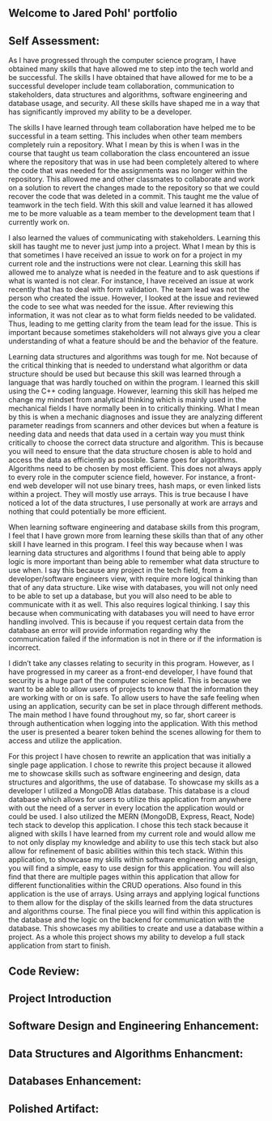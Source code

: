 ## Welcome to Jared Pohl' portfolio

## Self Assessment:

As I have progressed through the computer science program, I have obtained many skills that have allowed me to step into the tech world and be successful. The skills I have obtained that have allowed for me to be a successful developer include team collaboration, communication to stakeholders, data structures and algorithms, software engineering and database usage, and security. All these skills have shaped me in a way that has significantly improved my ability to be a developer.

The skills I have learned through team collaboration have helped me to be successful in a team setting. This includes when other team members completely ruin a repository. What I mean by this is when I was in the course that taught us team collaboration the class encountered an issue where the repository that was in use had been completely altered to where the code that was needed for the assignments was no longer within the repository. This allowed me and other classmates to collaborate and work on a solution to revert the changes made to the repository so that we could recover the code that was deleted in a commit. This taught me the value of teamwork in the tech field. With this skill and value learned it has allowed me to be more valuable as a team member to the development team that I currently work on.

I also learned the values of communicating with stakeholders. Learning this skill has taught me to never just jump into a project. What I mean by this is that sometimes I have received an issue to work on for a project in my current role and the instructions were not clear. Learning this skill has allowed me to analyze what is needed in the feature and to ask questions if what is wanted is not clear. For instance, I have received an issue at work recently that has to deal with form validation. The team lead was not the person who created the issue. However, I looked at the issue and reviewed the code to see what was needed for the issue. After reviewing this information, it was not clear as to what form fields needed to be validated. Thus, leading to me getting clarity from the team lead for the issue. This is important because sometimes stakeholders will not always give you a clear understanding of what a feature should be and the behavior of the feature. 

Learning data structures and algorithms was tough for me. Not because of the critical thinking that is needed to understand what algorithm or data structure should be used but because this skill was learned through a language that was hardly touched on within the program. I learned this skill using the C++ coding language. However, learning this skill has helped me change my mindset from analytical thinking which is mainly used in the mechanical fields I have normally been in to critically thinking. What I mean by this is when a mechanic diagnoses and issue they are analyzing different parameter readings from scanners and other devices but when a feature is needing data and needs that data used in a certain way you must think critically to choose the correct data structure and algorithm. This is because you will need to ensure that the data structure chosen is able to hold and access the data as efficiently as possible. Same goes for algorithms. Algorithms need to be chosen by most efficient. This does not always apply to every role in the computer science field, however. For instance, a front-end web developer will not use binary trees, hash maps, or even linked lists within a project. They will mostly use arrays. This is true because I have noticed a lot of the data structures, I use personally at work are arrays and nothing that could potentially be more efficient. 

When learning software engineering and database skills from this program, I feel that I have grown more from learning these skills than that of any other skill I have learned in this program. I feel this way because when I was learning data structures and algorithms I found that being able to apply logic is more important than being able to remember what data structure to use when. I say this because any project in the tech field, from a developer/software engineers view, with require more logical thinking than that of any data structure. Like wise with databases, you will not only need to be able to set up a database, but you will also need to be able to communicate with it as well. This also requires logical thinking. I say this because when communicating with databases you will need to have error handling involved. This is because if you request certain data from the database an error will provide information regarding why the communication failed if the information is not in there or if the information is incorrect. 
	
I didn’t take any classes relating to security in this program. However, as I have progressed in my career as a front-end developer, I have found that security is a huge part of the computer science field. This is because we want to be able to allow users of projects to know that the information they are working with or on is safe. To allow users to have the safe feeling when using an application, security can be set in place through different methods. The main method I have found throughout my, so far, short career is through authentication when logging into the application. With this method the user is presented a bearer token behind the scenes allowing for them to access and utilize the application.
  
  
For this project I have chosen to rewrite an application that was initially a single page application. I chose to rewrite this project because it allowed me to showcase skills such as software engineering and design, data structures and algorithms, the use of database. To showcase my skills as a developer I utilized a MongoDB Atlas database. This database is a cloud database which allows for users to utilize this application from anywhere with out the need of a server in every location the application would or could be used. I also utilized the MERN (MongoDB, Express, React, Node) tech stack to develop this application. I chose this tech stack because it aligned with skills I have learned from my current role and would allow me to not only display my knowledge and ability to use this tech stack but also allow for refinement of basic abilities within this tech stack. Within this application, to showcase my skills within software engineering and design, you will find a simple, easy to use design for this application. You will also find that there are multiple pages within this application that allow for different functionalities within the CRUD operations. Also found in this application is the use of arrays. Using arrays and applying logical functions to them allow for the display of the skills learned from the data structures and algorithms course. The final piece you will find within this application is the database and the logic on the backend for communication with the database. This showcases my abilities to create and use a database within a project. As a whole this project shows my ability to develop a full stack application from start to finish. 


## Code Review:


## Project Introduction


## Software Design and Engineering Enhancement:

## Data Structures and Algorithms Enhancment:

## Databases Enhancement:

## Polished Artifact:
